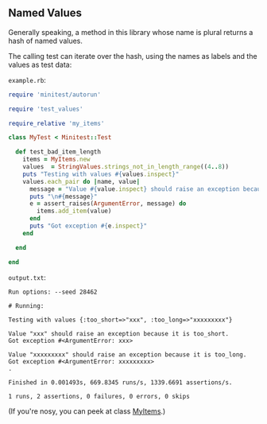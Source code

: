## Named Values

Generally speaking, a method in this library whose name is plural returns a hash of named values.

The calling test can iterate over the hash, using the names as labels and the values as test data:

```example.rb```:
```ruby
require 'minitest/autorun'

require 'test_values'

require_relative 'my_items'

class MyTest < Minitest::Test

  def test_bad_item_length
    items = MyItems.new
    values  = StringValues.strings_not_in_length_range((4..8))
    puts "Testing with values #{values.inspect}"
    values.each_pair do |name, value|
      message = "Value #{value.inspect} should raise an exception because it is #{name}."
      puts "\n#{message}"
      e = assert_raises(ArgumentError, message) do
        items.add_item(value)
      end
      puts "Got exception #{e.inspect}"
    end

  end

end
```

```output.txt```:
```
Run options: --seed 28462

# Running:

Testing with values {:too_short=>"xxx", :too_long=>"xxxxxxxxx"}

Value "xxx" should raise an exception because it is too_short.
Got exception #<ArgumentError: xxx>

Value "xxxxxxxxx" should raise an exception because it is too_long.
Got exception #<ArgumentError: xxxxxxxxx>
.

Finished in 0.001493s, 669.8345 runs/s, 1339.6691 assertions/s.

1 runs, 2 assertions, 0 failures, 0 errors, 0 skips
```

(If you're nosy, you can peek at class [MyItems](https://raw.githubusercontent.com/BurdetteLamar/test_values/master/markdown/readme/named_values/my_items.rb).)
